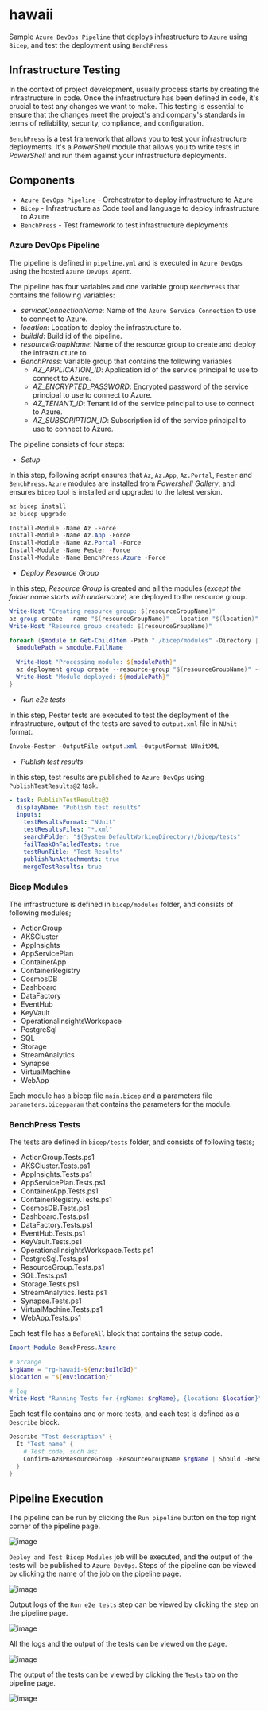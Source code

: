 # hawaii

Sample `Azure DevOps Pipeline` that deploys infrastructure to `Azure` using `Bicep`, and test the deployment using `BenchPress`

## Infrastructure Testing

In the context of project development, usually process starts by creating the infrastructure in code. Once the infrastructure has been defined in code, it's crucial to test any changes we want to make. This testing is essential to ensure that the changes meet the project's and company's standards in terms of reliability, security, compliance, and configuration.

`BenchPress` is a test framework that allows you to test your infrastructure deployments. It's a _PowerShell_ module that allows you to write tests in _PowerShell_ and run them against your infrastructure deployments.

## Components

- `Azure DevOps Pipeline` - Orchestrator to deploy infrastructure to Azure
- `Bicep` - Infrastructure as Code tool and language to deploy infrastructure to Azure
- `BenchPress` - Test framework to test infrastructure deployments

### Azure DevOps Pipeline

The pipeline is defined in `pipeline.yml` and is executed in `Azure DevOps` using the hosted `Azure DevOps Agent`.

The pipeline has four variables and one variable group `BenchPress` that contains the following variables:

- _serviceConnectionName_: Name of the `Azure Service Connection` to use to connect to Azure.
- _location_: Location to deploy the infrastructure to.
- _buildId_: Build id of the pipeline.
- _resourceGroupName_: Name of the resource group to create and deploy the infrastructure to.
- _BenchPress_: Variable group that contains the following variables
  - _AZ_APPLICATION_ID_: Application id of the service principal to use to connect to Azure.
  - _AZ_ENCRYPTED_PASSWORD_: Encrypted password of the service principal to use to connect to Azure.
  - _AZ_TENANT_ID_: Tenant id of the service principal to use to connect to Azure.
  - _AZ_SUBSCRIPTION_ID_: Subscription id of the service principal to use to connect to Azure.

The pipeline consists of four steps:

- _Setup_

In this step, following script ensures that `Az`, `Az.App`, `Az.Portal`, `Pester` and `BenchPress.Azure` modules are installed from _Powershell Gallery_, and ensures `bicep` tool is installed and upgraded to the latest version.

```powershell
az bicep install
az bicep upgrade

Install-Module -Name Az -Force
Install-Module -Name Az.App -Force
Install-Module -Name Az.Portal -Force
Install-Module -Name Pester -Force
Install-Module -Name BenchPress.Azure -Force
```

- _Deploy Resource Group_

In this step, _Resource Group_ is created and all the modules (_except the folder name starts with underscore_) are deployed to the resource group.

```powershell
Write-Host "Creating resource group: $(resourceGroupName)"
az group create --name "$(resourceGroupName)" --location "$(location)" --output "none"
Write-Host "Resource group created: $(resourceGroupName)"

foreach ($module in Get-ChildItem -Path "./bicep/modules" -Directory | Where-Object { $_.Name -notlike "_*" }) {
  $modulePath = $module.FullName

  Write-Host "Processing module: ${modulePath}"
  az deployment group create --resource-group "$(resourceGroupName)" --template-file "$modulePath/main.bicep" --parameters "$modulePath/parameters.bicepparam" --output "none"
  Write-Host "Module deployed: ${modulePath}"
}
```

- _Run e2e tests_

In this step, Pester tests are executed to test the deployment of the infrastructure, output of the tests are saved to `output.xml` file in `NUnit` format.

```powershell
Invoke-Pester -OutputFile output.xml -OutputFormat NUnitXML
```

- _Publish test results_

In this step, test results are published to `Azure DevOps` using `PublishTestResults@2` task.

```yml
- task: PublishTestResults@2
  displayName: "Publish test results"
  inputs:
    testResultsFormat: "NUnit"
    testResultsFiles: "*.xml"
    searchFolder: "$(System.DefaultWorkingDirectory)/bicep/tests"
    failTaskOnFailedTests: true
    testRunTitle: "Test Results"
    publishRunAttachments: true
    mergeTestResults: true
```

### Bicep Modules

The infrastructure is defined in `bicep/modules` folder, and consists of following modules;

- ActionGroup
- AKSCluster
- AppInsights
- AppServicePlan
- ContainerApp
- ContainerRegistry
- CosmosDB
- Dashboard
- DataFactory
- EventHub
- KeyVault
- OperationalInsightsWorkspace
- PostgreSql
- SQL
- Storage
- StreamAnalytics
- Synapse
- VirtualMachine
- WebApp

Each module has a bicep file `main.bicep` and a parameters file `parameters.bicepparam` that contains the parameters for the module.

### BenchPress Tests

The tests are defined in `bicep/tests` folder, and consists of following tests;

- ActionGroup.Tests.ps1
- AKSCluster.Tests.ps1
- AppInsights.Tests.ps1
- AppServicePlan.Tests.ps1
- ContainerApp.Tests.ps1
- ContainerRegistry.Tests.ps1
- CosmosDB.Tests.ps1
- Dashboard.Tests.ps1
- DataFactory.Tests.ps1
- EventHub.Tests.ps1
- KeyVault.Tests.ps1
- OperationalInsightsWorkspace.Tests.ps1
- PostgreSql.Tests.ps1
- ResourceGroup.Tests.ps1
- SQL.Tests.ps1
- Storage.Tests.ps1
- StreamAnalytics.Tests.ps1
- Synapse.Tests.ps1
- VirtualMachine.Tests.ps1
- WebApp.Tests.ps1

Each test file has a `BeforeAll` block that contains the setup code.

```powershell
Import-Module BenchPress.Azure

# arrange
$rgName = "rg-hawaii-${env:buildId}"
$location = "${env:location}"

# log
Write-Host "Running Tests for {rgName: $rgName}, {location: $location}"
```

Each test file contains one or more tests, and each test is defined as a `Describe` block.

```powershell
Describe "Test description" {
  It "Test name" {
    # Test code, such as;
    Confirm-AzBPResourceGroup -ResourceGroupName $rgName | Should -BeSuccessful
  }
}
```

## Pipeline Execution

The pipeline can be run by clicking the `Run pipeline` button on the top right corner of the pipeline page.

![image](https://github.com/polatengin/hawaii/assets/118744/f061ffe7-22b1-4473-8592-6810ddf74057)

`Deploy and Test Bicep Modules` job will be executed, and the output of the tests will be published to `Azure DevOps`. Steps of the pipeline can be viewed by clicking the name of the job on the pipeline page.

![image](https://github.com/polatengin/hawaii/assets/118744/c92a1c1e-aab0-48ea-b1ed-55015e246650)

Output logs of the `Run e2e tests` step can be viewed by clicking the step on the pipeline page.

![image](https://github.com/polatengin/hawaii/assets/118744/2f461f46-0d19-4762-9c06-538a42ca847f)

All the logs and the output of the tests can be viewed on the page.

![image](https://github.com/polatengin/hawaii/assets/118744/0cf518b4-73bc-4982-8329-6b2962419734)

The output of the tests can be viewed by clicking the `Tests` tab on the pipeline page.

![image](https://github.com/polatengin/hawaii/assets/118744/524432f5-cc18-422c-8191-3ed4cdb8ea03)

